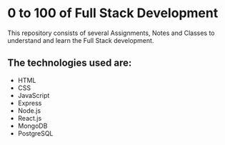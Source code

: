 # 0 to 100 of Full Stack Development

This repository consists of several Assignments, Notes and Classes to understand and learn the Full Stack development.

## The technologies used are:
- HTML
- CSS
- JavaScript
- Express
- Node.js
- React.js
- MongoDB
- PostgreSQL
